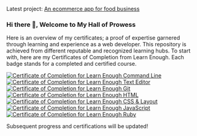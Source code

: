 Latest project: <a href="https://www.learnenough.com/certificates/tolasekelvin">An ecommerce app for food business</a>

### Hi there 👋, Welcome to My Hall of Prowess 
Here is an overview of my certificates; a proof of expertise garnered through learning and experience as a web developer. 
This repository is achieved from different reputable and recognized learning hubs. 
To start with, here are my Certificates of Completion from Learn Enough. Each badge stands for a completed and certified course.

<a href="https://www.learnenough.com/certificates/tolasekelvin"><img src="https://www.learnenough.com/certificates/tolasekelvin/command-line-tutorial.svg" alt="Certificate of Completion for Learn Enough Command Line"></a><a href="https://www.learnenough.com/certificates/tolasekelvin"><img src="https://www.learnenough.com/certificates/tolasekelvin/text-editor-tutorial.svg" alt="Certificate of Completion for Learn Enough Text Editor"></a><a href="https://www.learnenough.com/certificates/tolasekelvin"><img src="https://www.learnenough.com/certificates/tolasekelvin/git-tutorial.svg" alt="Certificate of Completion for Learn Enough Git"></a><a href="https://www.learnenough.com/certificates/tolasekelvin"><img src="https://www.learnenough.com/certificates/tolasekelvin/html-tutorial.svg" alt="Certificate of Completion for Learn Enough HTML"></a><a href="https://www.learnenough.com/certificates/tolasekelvin"><img src="https://www.learnenough.com/certificates/tolasekelvin/css-and-layout-tutorial.svg" alt="Certificate of Completion for Learn Enough CSS &amp; Layout"></a><a href="https://www.learnenough.com/certificates/tolasekelvin"><img src="https://www.learnenough.com/certificates/tolasekelvin/javascript-tutorial.svg" alt="Certificate of Completion for Learn Enough JavaScript"></a><a href="https://www.learnenough.com/certificates/tolasekelvin"><img src="https://www.learnenough.com/certificates/tolasekelvin/ruby-tutorial.svg" alt="Certificate of Completion for Learn Enough Ruby"></a>

Subsequent progress and certifications will be updated!

